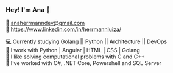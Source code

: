 ### Hey! I'm Ana 👋

<!--
**anaherrmann/anaherrmann** is a ✨ _special_ ✨ repository because its `README.md` (this file) appears on your GitHub profile.

Here are some ideas to get you started:

- 🔭 I’m currently working on ...
- 🌱 I’m currently learning ...
- 👯 I’m looking to collaborate on ...
- 🤔 I’m looking for help with ...
- 💬 Ask me about ...
- 📫 How to reach me: ...
- 😄 Pronouns: ...
- ⚡ Fun fact: ...
-->

:email: anaherrmanndev@gmail.com\
:link: https://www.linkedin.com/in/herrmannluiza/

:computer: Currently studying Golang || Python || Architecture || DevOps \
🌱 I work with Python | Angular | HTML | CSS | Golang \
:balloon: I like solving computational problems with C and C++\
🔭 I've worked with C#, .NET Core, Powershell and SQL Server




